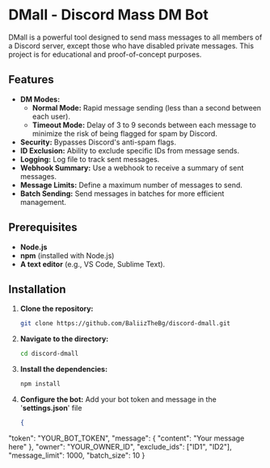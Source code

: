 # DMall - Discord Mass DM Bot

DMall is a powerful tool designed to send mass messages to all members of a Discord server, except those who have disabled private messages. This project is for educational and proof-of-concept purposes.

## Features

- **DM Modes:**
  - **Normal Mode:** Rapid message sending (less than a second between each user).
  - **Timeout Mode:** Delay of 3 to 9 seconds between each message to minimize the risk of being flagged for spam by Discord.
- **Security:** Bypasses Discord's anti-spam flags.
- **ID Exclusion:** Ability to exclude specific IDs from message sends.
- **Logging:** Log file to track sent messages.
- **Webhook Summary:** Use a webhook to receive a summary of sent messages.
- **Message Limits:** Define a maximum number of messages to send.
- **Batch Sending:** Send messages in batches for more efficient management.

## Prerequisites

- **Node.js**
- **npm** (installed with Node.js)
- **A text editor** (e.g., VS Code, Sublime Text).

## Installation

1. **Clone the repository:**
   ```sh
   git clone https://github.com/BaliizTheBg/discord-dmall.git

2. **Navigate to the directory:**   
   ```sh
   cd discord-dmall

3. **Install the dependencies:**
   ```sh
   npm install
   
4. **Configure the bot:** Add your bot token and message in the '**settings.json**' file
   ```json
   {
  "token": "YOUR_BOT_TOKEN",
  "message": {
    "content": "Your message here"
  },
  "owner": "YOUR_OWNER_ID",
  "exclude_ids": ["ID1", "ID2"],
  "message_limit": 1000,
  "batch_size": 10
}


